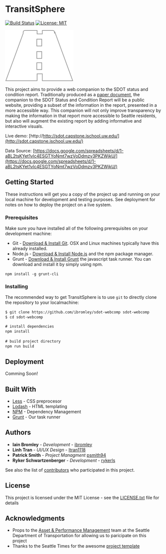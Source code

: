 # TransitSphere

[![Build Status](https://travis-ci.org/ibromley/sdot-webcomp.svg?branch=master)](https://travis-ci.org/ibromley/sdot-webcomp)
[![License: MIT](https://img.shields.io/badge/License-MIT-yellow.svg)](https://opensource.org/licenses/MIT)


![TransitSphere Logo](src/assets/Channelization.svg)

This project aims to provide a web companion to the SDOT status and condition report. Traditionally produced as a [paper document](http://www.seattle.gov/Documents/Departments/SDOT/About/SDOT2015SCReportFinal12-7-2015.pdf), the companion to the SDOT Status and Condition Report will be a public website, providing a subset of the information in the report, presented in a more accessible way. This companion will not only improve transparency by making the information in that report more accessible to Seattle residents, but also will augment the existing report by adding informative and interactive visuals. 

Live demo: [http://http://sdot.capstone.ischool.uw.edu/](http://sdot.capstone.ischool.uw.edu/)

Data Source: [https://docs.google.com/spreadsheets/d/1-aBL2tsKYet1vlc4ESGTYoNmt7wzVoDdmzv3PKZWjkU/](https://docs.google.com/spreadsheets/d/1-aBL2tsKYet1vlc4ESGTYoNmt7wzVoDdmzv3PKZWjkU/)

## Getting Started

These instructions will get you a copy of the project up and running on your local machine for development and testing purposes. See deployment for notes on how to deploy the project on a live system.

### Prerequisites

Make sure you have installed all of the following prerequisites on your development machine:

* Git - [Download & Install Git](https://git-scm.com/downloads). OSX and Linux machines typically have this already installed.
* Node.js - [Download & Install Node.js](https://nodejs.org/en/download/) and the npm package manager.
* Grunt - [Download & Install Grunt](https://gruntjs.com/) the javascript task runner. You can download and install it by simply using npm. 
```
npm install -g grunt-cli
```

### Installing

The recommended way to get TransitSphere is to use `git` to directly clone the repository to your localmachine:

```
$ git clone https://github.com/ibromley/sdot-webcomp sdot-webcomp
$ cd sdot-webcomp
```
```
# install dependencies
npm install

# build project directory
npm run build
```

## Deployment

Comming Soon!

## Built With
* [Less](http://lesscss.org/) - CSS preprocesor
* [Lodash](https://lodash.com) - HTML templating
* [NPM](https://www.npmjs.com/) - Dependency Management
* [Grunt](https://gruntjs.com/) - Our task runner

## Authors

* **Iain Bromley** - *Development* - [ibromley](https://github.com/ibromley)
* **Linh Tran** - *UI/UX Design* - [ltran1118](https://github.com/ltran1118)
* **Patrick Smith** - *Project Managment* [psmith94](https://github.com/psmith94)
* **Ryker Schwartzenberger** - *Development* - [rykerls](https://github.com/rykerls)

See also the list of [contributors](https://github.com/your/project/contributors) who participated in this project.

## License

This project is licensed under the MIT License - see the [LICENSE.txt](LICENSE.txt) file for details

## Acknowledgments

* Props to the [Asset & Performance Management](http://www.seattle.gov/transportation/about-sdot/asset-management) team at the Seattle Department of Transportation for allowing us to paricipate on this project
* Thanks to the Seattle Times for the awesome [project template](https://github.com/seattletimes/newsapp-template)

